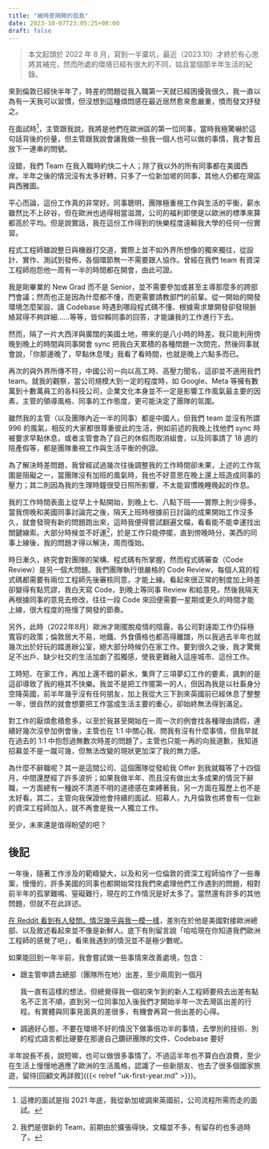 ```yaml
---
title: "被時差隔開的孤島"
date: 2023-10-07T23:05:25+08:00
draft: false
---
```


> 本文起頭於 2022 年 8 月，寫到一半棄坑，最近（2023.10）才終於有心思將其補完，然而所處的環境已經有很大的不同，姑且當個那半年生活的紀錄。

<!-- Plan: 這篇 -> 來英一年回顧 -> 灣區出差兩週觀察 -->

來到倫敦已經快半年了，時差的問題從我入職第一天就已經困擾我很久，我一直以為有一天我可以習慣，但沒想到這種煩悶感在最近居然愈來愈嚴重，憤而發文抒發之。

在面試時[^1]，主管跟我說，我將是他們在歐洲區的第一位同事，當時我極驚嚇於這句話背後的份量，但主管跟我說會讓我做一些我一個人也可以做的事情，我才暫且放下一連串的問號。

沒錯，我們 Team 在我入職時約快二十人；除了我以外的所有同事都在美國西岸。半年之後的情況沒有太多好轉，只多了一位新加坡的同事，其他人仍都在灣區與西雅圖。

平心而論，這份工作真的非常好。同事聰明，團隊極重視工作與生活的平衡，薪水雖然比不上矽谷，但在歐洲也過得相當滋潤，公司的福利即使是以歐洲的標準來算都高於平均。但是說實話，我在這份工作得到的快樂程度遠輸我大學的任何一份實習。

程式工程師雖說整日與機器打交道，實際上並不如外界所想像的獨來獨往，從設計、實作、測試到發佈，各個環節無一不需要跟人協作。曾經在我們 team 有資深工程師抱怨他一周有一半的時間都在開會，由此可證。

我是剛畢業的 New Grad 而不是 Senior，並不需要參加或甚至主導那麼多的跨部門會議；然而也正是因為什麼都不懂，而更需要請教部門的前輩。從一開始的開發環境怎麼架設、讀 Codebase 時遇到哪段程式碼不懂、根據需求單開發卻發現脈絡寫得不夠詳細……等等，皆仰賴同事的回答，才能讓我的工作進行下去。

然而，隔了一片大西洋與廣闊的美國土地，帶來的是八小時的時差。我只能利用傍晚到晚上的時間與同事開會 sync 把我白天累積的各種問題一次問完，然後同事就會說，「你那邊晚了，早點休息嘿」我看了看時間，也就是晚上六點多而已。

再次的與外界所傳不符，中國公司一向以高工時、高壓力聞名，這卻並不適用我們 team。就我的觀察，當公司規模大到一定的程度時，如 Google、Meta 等擁有數萬到十數萬員工的各科技公司，企業文化本身並不一定是影響工作風氣最主要的因素，主管的領導風格、同事的工作態度，更可能決定了團隊的氛圍。

雖然我的主管（以及團隊內近一半的同事）都是中國人，但我們 team 並沒有所謂 996 的風氣，相反的大家都很尊重彼此的生活，例如前述的我晚上找他們 sync 時被要求早點休息，或者主管會為了自己的休假而取消組會，以及同事請了 18 週的陪產假等，都是團隊重視工作與生活平衡的例證。

為了解決時差問題，我曾經試過幾次往後調整我的工作時間卻未果，上述的工作氛圍是阻礙之一，當團隊沒有加班的風氣時，我也不好意思在晚上還上班造成同事的壓力；其二則因為我的生理時鐘很受日照所影響，不太能習慣晚睡晚起的作息。

我的工作時間表面上從早上十點開始，到晚上七、八點下班——實際上則少得多。當我傍晚和美國同事討論完之後，隔天上班時根據前日討論的成果開始工作沒多久，就會發現有新的問題跑出來，這時我便得嘗試翻遍文檔，看看能不能幸運找出關鍵線索。大部分時候並不好運[^2]，於是工作只能停擺，直到傍晚時分，美西的同事上線後，我的問題才得以解決，周而復始。

時日漸久，終究會對團隊的架構、程式碼有所掌握，然而程式碼審查（Code Review）是另一個大問題。我們團隊執行很嚴格的 Code Review，每個人寫的程式碼都需要有兩位工程師先後審核同意，才能上線。看起來很正常的制度加上時差卻變得有點荒謬，我白天寫 Code，到晚上等同事 Review 和給意見，然後我隔天再根據同事的意見去修改，往往一段 Code 來回便需要一星期或更久的時間才能上線，很大程度的拖慢了開發的節奏。

另外，此時（2022年8月）歐洲才剛擺脫疫情的陰霾，各公司對遠距工作仍採極寬容的政策；倫敦居大不易，地鐵、外食價格也都高得離譜，所以我過去半年也就幾次出於好玩的踏進辦公室，絕大部分時候仍在家工作。要到很久之後，我才驚覺足不出戶、缺少社交的生活加劇了孤獨感，使我更難融入這座城市、這份工作。

工時短、在家工作，再加上還不錯的薪水，集齊了三項夢幻工作的要素，諷刺的是這卻導致了我的極其不快樂。我並不是把工作擺第一的人，但因為我是以社畜身分空降英國，前半年幾乎沒有任何朋友，加上我從大三下到來英國前已經休息了整整一年，很自然的就會想要把工作當成生活主要的重心，卻始終無法得到滿足。

對工作的厭煩愈積愈多，以至於我甚至開始在一周一次的例會找各種理由請假，連續好幾次沒參加例會後，主管也在 1:1 中關心我、問我有沒有什麼事情，但我早就在過去的 1:1 中抱怨過無數次時差的問題了，主管也只能一再的向我道歉，我知道招募並不是一蹴可幾，但無法改變的現狀更加深了我的無力感。

為什麼不辭職呢？其一是這間公司、這個團隊從發給我 Offer 到我就職等了十四個月，中間還歷經了許多波折；如果我做半年、而且沒有做出太多成果的情況下辭職，一方面總有一種說不清道不明的道德感在束縛著我，另一方面在履歷上也不是太好看。其二，主管向我保證他會持續的面試、招募人，九月倫敦也將會有一位新的資深工程師加入，就不再會是我一人獨立工作。

至少，未來還是值得盼望的吧？

## 後記

一年後，隨著工作涉及的範疇變大，以及和另一位倫敦的資深工程師協作了一些專案，慢慢的，許多美國的同事也都開始常找我們來處理他們工作遇到的問題，相對前半年的孤掌難鳴、窒礙難行，現在的工作情況是好太多了。當然還有許多的其他問題，但就不在此詳述。

[在 Reddit 看到有人發問，情況幾乎與我一模一樣](https://www.reddit.com/r/ExperiencedDevs/comments/u9fzky/how_to_handle_being_a_lonely_developer/)，差別在於他是美國對接歐洲總部、以及敘述看起來並不像是新鮮人。底下有則留言說「哈哈現在你知道我們歐洲工程師的感覺了吧」，看來我遇到的情況並不是極少數呢。

如果能回到一年半前，我會嘗試做一些事情來改善處境，包含：

- 跟主管申請去總部（團隊所在地）出差，至少兩周到一個月

    我一直有這樣的想法，但總覺得我一個初來乍到的新人工程師要飛去出差有點名不正言不順，直到另一位同事加入後我們才開始半年一次去灣區出差的行程。有實體與同事見面真的差很多，有機會再寫一些出差的心得。
- 調適好心態，不要在環境不好的情況下做事倍功半的事情，去學別的技術、別的程式語言都比硬要在那邊自己鑽研團隊的文件、Codebase 要好

半年說長不長，說短嘛，也可以做很多事情了。不過這半年也不算白白浪費，至少在生活上慢慢地適應了歐洲的生活風格，認識了一些新朋友、也去了很多個國家旅遊，留待[回顧文再詳敘]({{< relref "uk-first-year.md" >}})。

[^1]: 這裡的面試是指 2021 年底，我從新加坡調來英國前，公司流程所需而走的面試。

[^2]: 我們是很新的 Team，前期由於擴張得快，文檔並不多，有留存的也多過時了。